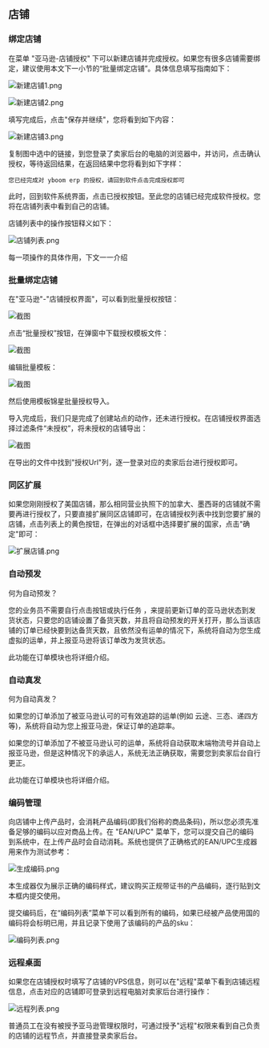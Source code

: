 ## 店铺

### 绑定店铺

在菜单 "亚马逊-店铺授权" 下可以新建店铺并完成授权。如果您有很多店铺需要绑定，建议使用本文下一小节的“批量绑定店铺”。具体信息填写指南如下：

![新建店铺1.png](https://oss.yboom.cn/resource/guide-doc/f1663f5ff4b5e0c909ae5d1999511d87.png)

![新建店铺2.png](https://oss.yboom.cn/resource/guide-doc/ac17a1fc3c19e0458e085c43bbf0adf4.png)

填写完成后，点击"保存并继续"，您将看到如下内容：

![新建店铺3.png](https://oss.yboom.cn/resource/guide-doc/3a73b78a8b71b796e4970b3efb23bb1b.png)

复制图中选中的链接，到您登录了卖家后台的电脑的浏览器中，并访问，点击确认授权，等待返回结果，在返回结果中您将看到如下字样：

```
您已经完成对 yboom erp 的授权，请回到软件点击完成授权即可
```

此时，回到软件系统界面，点击已授权按钮。至此您的店铺已经完成软件授权。您将在店铺列表中看到自己的店铺。

店铺列表中的操作按钮释义如下：

![店铺列表.png](https://oss.yboom.cn/resource/guide-doc/8d2bda47a7f8f3f48202f35e96ebfa3f.png)

每一项操作的具体作用，下文一一介绍

### 批量绑定店铺

在"亚马逊"-"店铺授权界面"，可以看到批量授权按钮：

![截图](https://oss.yboom.cn/resource/guide-doc/fd6fc22e80df310c658df89ffec2af3a.png)

点击“批量授权”按钮，在弹窗中下载授权模板文件：

![截图](https://oss.yboom.cn/resource/guide-doc/a81de1f93e8ca39cf2e430c478274cb5.png)

编辑批量模板：

![截图](https://oss.yboom.cn/resource/guide-doc/54daf255b38009397c0724aedec569a4.png)

然后使用模板锦星批量授权导入。

导入完成后，我们只是完成了创建站点的动作，还未进行授权。在店铺授权界面选择过滤条件“未授权”，将未授权的店铺导出：

![截图](https://oss.yboom.cn/resource/guide-doc/839b46d5ed1810a18b1cc9f7741ca204.png)

在导出的文件中找到"授权Url"列，逐一登录对应的卖家后台进行授权即可。

### 同区扩展

如果您刚刚授权了美国店铺，那么相同营业执照下的加拿大、墨西哥的店铺就不需要再进行授权了，只要直接扩展同区店铺即可，在店铺授权列表中找到您要扩展的店铺，点击列表上的黄色按钮，在弹出的对话框中选择要扩展的国家，点击"确定"即可：

![扩展店铺.png](https://oss.yboom.cn/resource/guide-doc/c0ca9111af3afc8f24d62574cc29090f.png)

### 自动预发

何为自动预发？

您的业务员不需要自行点击按钮或执行任务 ，来提前更新订单的亚马逊状态到发货状态，只要您的店铺设置了备货天数，并且将自动预发的开关打开，那么当该店铺的订单已经快要到达备货天数，且依然没有运单的情况下，系统将自动为您生成虚拟的运单，并上报亚马逊将该订单改为发货状态。

此功能在订单模块也将详细介绍。

### 自动真发

何为自动真发？

如果您的订单添加了被亚马逊认可的可有效追踪的运单(例如 云途、三态、递四方等)，系统将自动为您上报亚马逊，保证订单的追踪率。

如果您的订单添加了不被亚马逊认可的运单，系统将自动获取末端物流号并自动上报亚马逊，但是这种情况下的承运人，系统无法正确获取，需要您到卖家后台自行更正。

此功能在订单模块也将详细介绍。

### 编码管理

向店铺中上传产品时，会消耗产品编码(即我们俗称的商品条码)，所以您必须先准备足够的编码以应对商品上传。在 "EAN/UPC" 菜单下，您可以提交自己的编码到系统中，在上传产品时会自动消耗。系统也提供了正确格式的EAN/UPC生成器用来作为测试参考：

![生成编码.png](https://oss.yboom.cn/resource/guide-doc/88b675d7edc9de3226eab18615fcaa4b.png)

本生成器仅为展示正确的编码样式，建议购买正规带证书的产品编码，逐行贴到文本框内提交使用。

提交编码后，在“编码列表”菜单下可以看到所有的编码，如果已经被产品使用国的编码将会标明已用，并且记录下使用了该编码的产品的sku：

![编码列表.png](https://oss.yboom.cn/resource/guide-doc/95ed043416263712736daed133a890a2.png)

### 远程桌面

如果您在店铺授权时填写了店铺的VPS信息，则可以在"远程"菜单下看到店铺远程信息，点击对应的店铺即可登录到远程电脑对卖家后台进行操作：

![远程列表.png](https://oss.yboom.cn/resource/guide-doc/d575f3f167847ec85f56bfb2d952b680.png)

普通员工在没有被授予亚马逊管理权限时，可通过授予"远程"权限来看到自己负责的店铺的远程节点，并直接登录卖家后台。